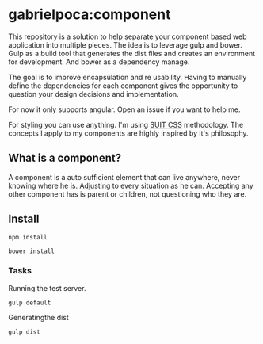 gabrielpoca:component
============


This repository is a solution to help separate your component based web application into multiple pieces. The idea is to leverage gulp and bower. Gulp as a build tool that generates the dist files and creates an environment for development. And bower as a dependency manage.

The goal is to improve encapsulation and re usability. Having to manually define the dependencies for each component gives the opportunity to question your design decisions and implementation.

For now it only supports angular. Open an issue if you want to help me.

For styling you can use anything. I'm using [SUIT CSS](https://github.com/suitcss/suit) methodology. The concepts I apply to my components are highly inspired by it's philosophy.

## What is a component?

A component is a auto sufficient element that can live anywhere, never knowing where he is. Adjusting to every situation as he can. Accepting any other component has is parent or children, not questioning who they are.

## Install

```
npm install
```

```
bower install
```

### Tasks

Running the test server.

```
gulp default
```

Generatingthe dist

```
gulp dist
```
